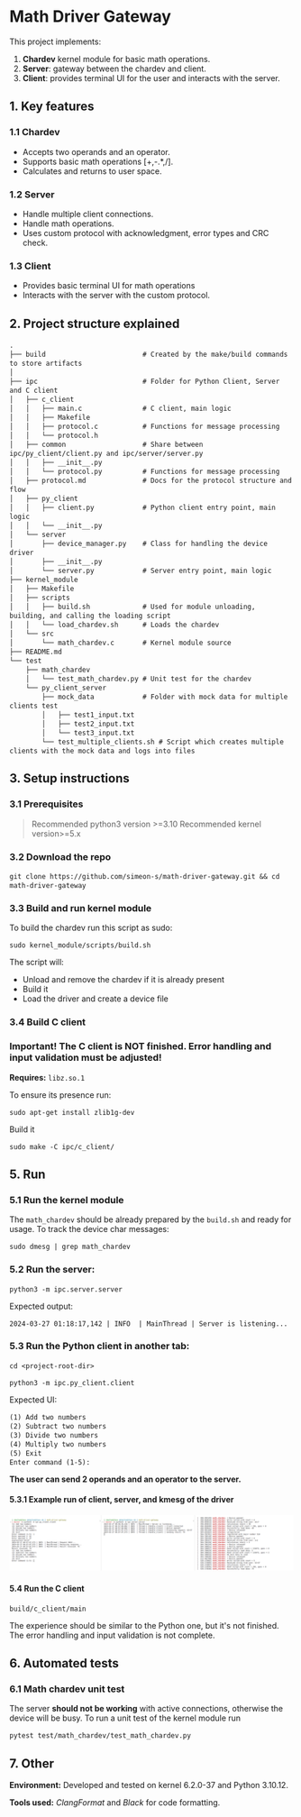 # Math Driver Gateway

This project implements:
1. **Chardev** kernel module for basic math operations.
2. **Server**: gateway between the chardev and client.
3. **Client**: provides terminal UI for the user and interacts with the server.

## 1. Key features
### 1.1 Chardev
- Accepts two operands and an operator.
- Supports basic math operations  [+,-.*,/].
- Calculates and returns to user space.

### 1.2 Server
- Handle multiple client connections.
- Handle math operations.
- Uses custom protocol with acknowledgment, error types and CRC check.

### 1.3 Client
- Provides basic terminal UI for math operations
- Interacts with the server with the custom protocol.

## 2. Project structure explained
``` console
.
├── build                        # Created by the make/build commands to store artifacts
│
├── ipc                          # Folder for Python Client, Server and C client
│   ├── c_client
│   │   ├── main.c               # C client, main logic
│   │   ├── Makefile
│   │   ├── protocol.c           # Functions for message processing
│   │   └── protocol.h
│   ├── common                   # Share between ipc/py_client/client.py and ipc/server/server.py
│   │   ├── __init__.py
│   │   └── protocol.py          # Functions for message processing
│   ├── protocol.md              # Docs for the protocol structure and flow
│   ├── py_client
│   │   ├── client.py            # Python client entry point, main logic
│   │   └── __init__.py
│   └── server                  
│       ├── device_manager.py    # Class for handling the device driver
│       ├── __init__.py
│       └── server.py            # Server entry point, main logic
├── kernel_module
│   ├── Makefile
│   ├── scripts
│   │   ├── build.sh             # Used for module unloading, building, and calling the loading script
│   │   └── load_chardev.sh      # Loads the chardev
│   └── src
│       └── math_chardev.c       # Kernel module source
├── README.md                  
└── test
    ├── math_chardev
    │   └── test_math_chardev.py # Unit test for the chardev 
    └── py_client_server
        ├── mock_data            # Folder with mock data for multiple clients test
        │   ├── test1_input.txt
        │   ├── test2_input.txt
        │   └── test3_input.txt
        └── test_multiple_clients.sh # Script which creates multiple clients with the mock data and logs into files
```

## 3. Setup instructions

### 3.1 Prerequisites
> Recommended python3 version >=3.10
> Recommended kernel version>=5.x


### 3.2 Download the repo
```console
git clone https://github.com/simeon-s/math-driver-gateway.git && cd math-driver-gateway
```

### 3.3 Build and run kernel module
To build the chardev run this script as sudo:
```console
sudo kernel_module/scripts/build.sh
```
The script will:
- Unload and remove the chardev if it is already present
- Build it
- Load the driver and create a device file

### 3.4 Build C client
### Important! The C client is NOT finished. Error handling and input validation must be adjusted!
**Requires:** `libz.so.1`

To ensure its presence run:
```console
sudo apt-get install zlib1g-dev
```
Build it
```console
sudo make -C ipc/c_client/
```

## 5. Run

### 5.1 Run the kernel module
The `math_chardev` should be already prepared by the ``build.sh`` and ready for usage.
To track the device char messages:
```console
sudo dmesg | grep math_chardev
```

### 5.2 Run the server:
```console
python3 -m ipc.server.server
```

Expected output:

```text
2024-03-27 01:18:17,142 | INFO  | MainThread | Server is listening...
```

### 5.3 Run the Python client in another tab:
```console
cd <project-root-dir>
```

```console
python3 -m ipc.py_client.client
```
Expected UI:
```text
(1) Add two numbers
(2) Subtract two numbers
(3) Divide two numbers
(4) Multiply two numbers
(5) Exit
Enter command (1-5):  
```
**The user can send 2 operands and an operator to the server.**
#### 5.3.1 Example run of client, server, and kmesg of the driver
[![Example run](./img/screenshot_01.png)](./img/screenshot_01.png)

#### 5.4 Run the C client
```console
build/c_client/main
```
The experience should be similar to the Python one, but it's not finished. The error handling and input validation is not complete.

## 6. Automated tests
### 6.1 Math chardev unit test
The server **should not be working** with active connections, otherwise the device will be busy.
To run a unit test of the kernel module run
``` console
pytest test/math_chardev/test_math_chardev.py
```


## 7. Other
**Environment:** Developed and tested on kernel 6.2.0-37 and Python 3.10.12.

**Tools used:** *ClangFormat* and *Black* for code formatting. 
